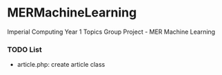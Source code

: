 # MERMachineLearning
Imperial Computing Year 1 Topics Group Project - MER Machine Learning

### TODO List
 - article.php: create article class
